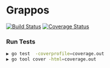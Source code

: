 # Grappos
[![Build Status](https://travis-ci.org/adamo57/grappos.svg?branch=master)](https://travis-ci.org/adamo57/grappos)
[![Coverage Status](https://coveralls.io/repos/github/adamo57/grappos/badge.svg?branch=master)](https://coveralls.io/github/adamo57/grappos?branch=master)

### Run Tests
```bash
▶ go test  -coverprofile=coverage.out
▶ go tool cover -html=coverage.out
```
